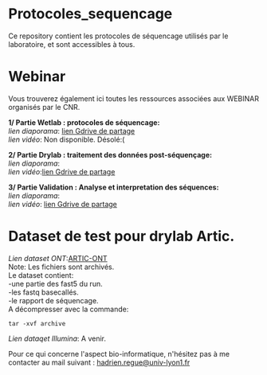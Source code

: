 # Protocoles_sequencage
Ce repository contient les protocoles de séquencage utilisés par le laboratoire, et sont accessibles à tous.

# Webinar
Vous trouverez également ici toutes les ressources associées aux WEBINAR organisés par le CNR.  

**1/ Partie Wetlab : protocoles de séquencage:**  
*lien diaporama*: [lien Gdrive de partage](https://drive.google.com/file/d/1frQNyZurb11BEq1JSzfHNb6JFrtugUJ8/view)  
*lien vidéo*: Non disponible. Désolé:(  

**2/ Partie Drylab : traitement des données post-séquençage:**  
*lien diaporama*:   
*lien vidéo*:[lien Gdrive de partage](https://drive.google.com/file/d/1NriW0JWtSl52WdZWtLhNIw6lcdXlNO2L/view?usp=drive_web)  

**3/ Partie Validation : Analyse et interpretation des séquences:**  
*lien diaporama*:  
*lien vidéo*: [lien Gdrive de partage](https://drive.google.com/file/d/1UpPun_hH5duTol3ANQ9Naehx92svPej2/view)  

# Dataset de test pour drylab Artic.

*Lien dataset ONT*:[ARTIC-ONT](https://zenodo.org/record/4486528#.YBiAjnnjJPY)    
Note: Les fichiers sont archivés.  
Le dataset contient:  
-une partie des fast5 du run.  
-les fastq basecallés.  
-le rapport de séquencage.  
A décompresser avec la commande:  
```
tar -xvf archive
```

*Lien dataqet Illumina*: A venir.  

Pour ce qui concerne l'aspect bio-informatique, n'hésitez pas à me contacter au mail suivant : <hadrien.regue@univ-lyon1.fr>


